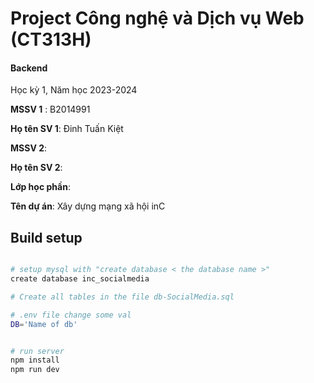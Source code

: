 # Project Công nghệ và Dịch vụ Web (CT313H)

#### Backend

Học kỳ 1, Năm học 2023-2024

**MSSV 1** : B2014991

**Họ tên SV 1**: Đinh Tuấn Kiệt

**MSSV 2**:

**Họ tên SV 2**:

**Lớp học phần**:

**Tên dự án**: Xây dựng mạng xã hội inC

## Build setup

```bash

# setup mysql with "create database < the database name >"
create database inc_socialmedia

# Create all tables in the file db-SocialMedia.sql

# .env file change some val
DB='Name of db'


# run server
npm install
npm run dev


```
